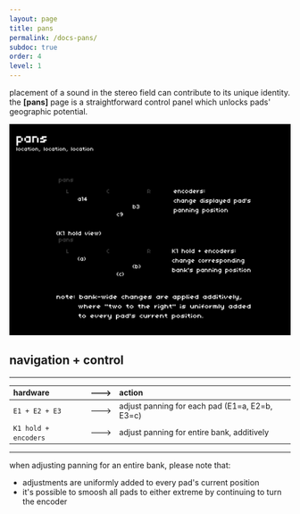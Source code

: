 ```yaml
---
layout: page
title: pans
permalink: /docs-pans/
subdoc: true
order: 4
level: 1
---
```


placement of a sound in the stereo field can contribute to its unique identity.  
the **[pans]** page is a straightforward control panel which unlocks pads' geographic potential.

<img src="../assets/images/pans-hd.png" class="mw-60" />

## navigation + control
---

| hardware |--->| action |
|:---|:---:|:---|
| `E1 + E2 + E3` |--->| adjust panning for each pad (E1=a, E2=b, E3=c)|
| `K1 hold + encoders` |--->| adjust panning for entire bank, additively |

---

when adjusting panning for an entire bank, please note that:

- adjustments are uniformly added to every pad's current position
- it's possible to smoosh all pads to either extreme by continuing to turn the encoder
